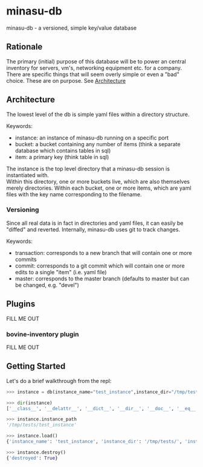 # minasu-db
minasu-db - a versioned, simple key/value database

## Rationale
The primary (initial) purpose of this database will be to power an central inventory for servers, vm's, networking equipment etc. for a company.  There are specific things that will seem overly simple or even a "bad" choice.  These are on purpose.  See [Architecture](#Architecture)

## Architecture
The lowest level of the db is simple yaml files within a directory structure.  

Keywords: 
* instance: an instance of minasu-db running on a specific port
* bucket: a bucket containing any number of items (think a separate database which contains tables in sql)
* item: a primary key (think table in sql)

The instance is the top level directory that a minasu-db session is instantiated with.  
Within this directory, one or more buckets live, which are also themselves merely directories.
Within each bucket, one or more items, which are yaml files with the key name corresponding to the filename. 

### Versioning
Since all real data is in fact in directories and yaml files, it can easily be "diffed" and reverted.  Internally, minasu-db uses git to track changes. 

Keywords: 
* transaction: corresponds to a new branch that will contain one or more commits
* commit: corresponds to a git commit which will contain one or more edits to a single "item" (i.e. yaml file)
* master: corresponds to the master branch (defaults to master but can be changed, e.g. "devel")


## Plugins
FILL ME OUT

### bovine-inventory plugin
FILL ME OUT

## Getting Started
Let's do a brief walkthrough from the repl:
```python
>>> instance = db(instance_name="test_instance",instance_dir="/tmp/tests")
```

```python
>>> dir(instance)
['__class__', '__delattr__', '__dict__', '__dir__', '__doc__', '__eq__', '__format__', '__ge__', '__getattribute__', '__gt__', '__hash__', '__init__', '__init_subclass__', '__le__', '__lt__', '__module__', '__ne__', '__new__', '__reduce__', '__reduce_ex__', '__repr__', '__setattr__', '__sizeof__', '__str__', '__subclasshook__', '__weakref__', 'data', 'destroy', 'instance_dir', 'instance_name', 'instance_path', 'load', 'lock', 'unload']
```

```python
>>> instance.instance_path
'/tmp/tests/test_instance'
```

```python
>>> instance.load()
{'instance_name': 'test_instance', 'instance_dir': '/tmp/tests/', 'instance_path': '/tmp/tests/test_instance/'}
```

```python
>>> instance.destroy()
{'destroyed': True}

```
